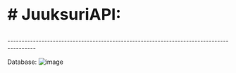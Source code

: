 <h2 style="font-size:36px;"># JuuksuriAPI:</h2>
----------------------------------------------------------------------------------------

Database:
![image](https://github.com/user-attachments/assets/e590fcb5-15cf-4724-9f14-6728d96654d9)
